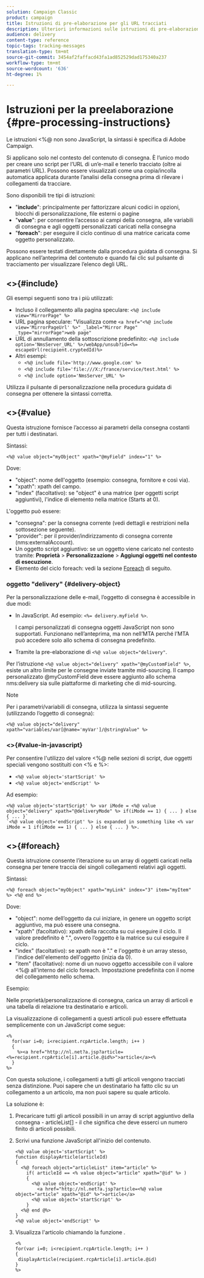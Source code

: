 ```yaml
---
solution: Campaign Classic
product: campaign
title: Istruzioni di pre-elaborazione per gli URL tracciati
description: Ulteriori informazioni sulle istruzioni di pre-elaborazione da utilizzare per creare uno script dell’URL di un messaggio e-mail e tenerlo comunque traccia.
audience: delivery
content-type: reference
topic-tags: tracking-messages
translation-type: tm+mt
source-git-commit: 3454af2faffacd43fa1ad852529dad175340a237
workflow-type: tm+mt
source-wordcount: '636'
ht-degree: 1%

---
```



# Istruzioni per la preelaborazione {#pre-processing-instructions}

Le istruzioni &lt;%@ non sono JavaScript, la sintassi è specifica di Adobe Campaign.

Si applicano solo nel contesto del contenuto di consegna. È l’unico modo per creare uno script per l’URL di un’e-mail e tenerlo tracciato (oltre ai parametri URL). Possono essere visualizzati come una copia/incolla automatica applicata durante l’analisi della consegna prima di rilevare i collegamenti da tracciare.

Sono disponibili tre tipi di istruzioni:

* &quot;**include**&quot;: principalmente per fattorizzare alcuni codici in opzioni, blocchi di personalizzazione, file esterni o pagine
* &quot;**value**&quot;: per consentire l’accesso ai campi della consegna, alle variabili di consegna e agli oggetti personalizzati caricati nella consegna
* &quot;**foreach**&quot;: per eseguire il ciclo continuo di una matrice caricata come oggetto personalizzato.

Possono essere testati direttamente dalla procedura guidata di consegna. Si applicano nell’anteprima del contenuto e quando fai clic sul pulsante di tracciamento per visualizzare l’elenco degli URL.

## &lt;>{#include}

Gli esempi seguenti sono tra i più utilizzati:

* Incluso il collegamento alla pagina speculare: `<%@ include view="MirrorPage" %>`
* URL pagina speculare: &quot;Visualizza come `<a href="<%@ include view='MirrorPageUrl' %>" _label="Mirror Page" _type="mirrorPage">web page"`
* URL di annullamento della sottoscrizione predefinito: `<%@ include option='NmsServer_URL' %>/webApp/unsub?id=<%= escapeUrl(recipient.cryptedId)%>`
* Altri esempi:
   * `<%@ include file='http://www.google.com' %>`
   * `<%@ include file='file:///X:/france/service/test.html' %>`
   * `<%@ include option='NmsServer_URL' %>`

Utilizza il pulsante di personalizzazione nella procedura guidata di consegna per ottenere la sintassi corretta.

## &lt;>{#value}

Questa istruzione fornisce l’accesso ai parametri della consegna costanti per tutti i destinatari.

Sintassi:

`<%@ value object="myObject" xpath="@myField" index="1" %>`

Dove:

* &quot;object&quot;: nome dell&#39;oggetto (esempio: consegna, fornitore e così via).
* &quot;xpath&quot;: xpath del campo.
* &quot;index&quot; (facoltativo): se &quot;object&quot; è una matrice (per oggetti script aggiuntivi), l&#39;indice di elemento nella matrice (Starts at 0).

L&#39;oggetto può essere:

* &quot;consegna&quot;: per la consegna corrente (vedi dettagli e restrizioni nella sottosezione seguente).
* &quot;provider&quot;: per il provider/indirizzamento di consegna corrente (nms:externalAccount).
* Un oggetto script aggiuntivo: se un oggetto viene caricato nel contesto tramite: **Proprietà** > **Personalizzazione** > **Aggiungi oggetti nel contesto di esecuzione**.
* Elemento del ciclo foreach: vedi la sezione [Foreach](#foreach) di seguito.

### oggetto &quot;delivery&quot; {#delivery-object}

Per la personalizzazione delle e-mail, l’oggetto di consegna è accessibile in due modi:

* In JavaScript. Ad esempio: `<%= delivery.myField %>`.

   I campi personalizzati di consegna oggetti JavaScript non sono supportati. Funzionano nell’anteprima, ma non nell’MTA perché l’MTA può accedere solo allo schema di consegna predefinito.

* Tramite la pre-elaborazione di `<%@ value object="delivery"`.

Per l’istruzione `<%@ value object="delivery" xpath="@myCustomField" %>`, esiste un altro limite per le consegne inviate tramite mid-sourcing. Il campo personalizzato @myCustomField deve essere aggiunto allo schema nms:delivery sia sulle piattaforme di marketing che di mid-sourcing.

>[!NOTE]
>
>Per i parametri/variabili di consegna, utilizza la sintassi seguente (utilizzando l’oggetto di consegna):
>
>`<%@ value object="delivery" xpath="variables/var[@name='myVar']/@stringValue" %>`

### &lt;>{#value-in-javascript}

Per consentire l&#39;utilizzo del valore &lt;%@ nelle sezioni di script, due oggetti speciali vengono sostituiti con &lt;% e %>:

* `<%@ value object='startScript' %>`
* `<%@ value object='endScript' %>`

Ad esempio:

```
<%@ value object='startScript' %> var iMode = <%@ value object="delivery" xpath="@deliveryMode" %> if(iMode == 1) { ... } else { ... }`
`<%@ value object='endScript' %> is expanded in something like <% var iMode = 1 if(iMode == 1) { ... } else { ... } %>.
```

## &lt;>{#foreach}

Questa istruzione consente l’iterazione su un array di oggetti caricati nella consegna per tenere traccia dei singoli collegamenti relativi agli oggetti.

Sintassi:

`<%@ foreach object="myObject" xpath="myLink" index="3" item="myItem" %> <%@ end %>`

Dove:

* &quot;object&quot;: nome dell’oggetto da cui iniziare, in genere un oggetto script aggiuntivo, ma può essere una consegna.
* &quot;xpath&quot; (facoltativo): xpath della raccolta su cui eseguire il ciclo. Il valore predefinito è &quot;.&quot;, ovvero l’oggetto è la matrice su cui eseguire il ciclo.
* &quot;index&quot; (facoltativo): se xpath non è &quot;.&quot; e l&#39;oggetto è un array stesso, l&#39;indice dell&#39;elemento dell&#39;oggetto (inizia da 0).
* &quot;item&quot; (facoltativo): nome di un nuovo oggetto accessibile con il valore &lt;%@ all&#39;interno del ciclo foreach. Impostazione predefinita con il nome del collegamento nello schema.

Esempio:

Nelle proprietà/personalizzazione di consegna, carica un array di articoli e una tabella di relazione tra destinatario e articoli.

La visualizzazione di collegamenti a questi articoli può essere effettuata semplicemente con un JavaScript come segue:

```
<%
  for(var i=0; i<recipient.rcpArticle.length; i++ )
  {
    %><a href="http://nl.net?a.jsp?article=<%=recipient.rcpArticle[i].article.@id%>">article</a><%
  }
%>
```

Con questa soluzione, i collegamenti a tutti gli articoli vengono tracciati senza distinzione. Puoi sapere che un destinatario ha fatto clic su un collegamento a un articolo, ma non puoi sapere su quale articolo.

La soluzione è:

1. Precaricare tutti gli articoli possibili in un array di script aggiuntivo della consegna - articleList[] - il che significa che deve esserci un numero finito di articoli possibili.
1. Scrivi una funzione JavaScript all&#39;inizio del contenuto.

   ```
   <%@ value object='startScript' %>
   function displayArticle(articleId)
   {
     <%@ foreach object="articleList" item="article" %>
       if( articleId == <% value object="article" xpath="@id" %> ) 
       {
         <%@ value object='endScript' %>
           <a href="http://nl.net?a.jsp?article=<%@ value object="article" xpath="@id" %>">article</a>
         <%@ value object='startScript' %>
       } 
     <%@ end @%>
   }
   <%@ value object='endScript' %>
   ```
1. Visualizza l&#39;articolo chiamando la funzione .

   ```
   <%
   for(var i=0; i<recipient.rcpArticle.length; i++ )
   {
    displayArticle(recipient.rcpArticle[i].article.@id)
   }
   %>
   ```

